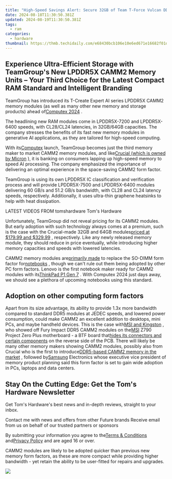 ```yaml
---
title: "High-Speed Savings Alert: Secure 32GB of Team T-Force Vulcan DDR5 Memory (6000 MHz) For Only $86 Now!"
date: 2024-08-18T11:30:50.381Z
updated: 2024-08-19T11:30:50.381Z
tags:
  - ram
categories:
  - hardware
thumbnail: https://thmb.techidaily.com/e68430bcb106e10e6ed671e16682f01d022f0799c626556c343ddc595fa9cde5.jpg
---
```


## Experience Ultra-Efficient Storage with TeamGroup's New LPDDR5X CAMM2 Memory Units – Your Third Choice for the Latest Compact RAM Standard and Intelligent Branding

TeamGroup has introduced its T-Create Expert AI series LPDDR5X CAMM2 memory modules (as well as many other new memory and storage products) ahead of[Computex 2024](https://tools.techidaily.com) .

 The headlining new RAM modules come in LPDDR5X-7200 and LPDDR5X-6400 speeds, with CL28/CL24 latencies, in 32GB/64GB capacities. The company stresses the benefits of its fast new memory modules in generative AI applications, as they are tailored for high-speed computing.

 With its[Computex](https://tools.techidaily.com) launch, TeamGroup becomes just the third memory maker to market CAMM2 memory modules, and like[Crucial (which is owned by Micron](https://investors.micron.com/news-releases/news-release-details/micron-delivers-crucial-lpcamm2-lpddr5x-memory-new-ai-ready) ), it is banking on consumers lapping up high-speed memory to speed AI processing. The company emphasized the importance of delivering an optimal experience in the space-saving CAMM2 form factor.

 TeamGroup is using its own LPDDR5X IC classification and verification process and will provide LPDDR5X-7500 and LPDDR5X-6400 modules delivering 60 GB/s and 51.2 GB/s bandwidth, with CL28 and CL24 latency speeds, respectively. Additionally, it uses ultra-thin graphene heatsinks to help with heat dissipation.

 LATEST VIDEOS FROM tomshardware Tom's Hardware

 Unfortunately, TeamGroup did not reveal pricing for its CAMM2 modules. But early adoption with such technology always comes at a premium, such is the case with the Crucial-made 32GB and 64GB modules[priced at $179.99 and $329.99](https://tools.techidaily.com) , respectively. Like any newly released memory module, they should reduce in price eventually, while introducing higher memory capacities and speeds with lowered latencies.

 CAMM2 memory modules are[primarily made](https://tools.techidaily.com) to replace the SO-DIMM form factor for[notebooks](https://tools.techidaily.com) , though we can't rule out them being adopted by other PC form factors. Lenovo is the first notebook maker ready for CAMM2 modules with its[ThinkPad P1 Gen 7](https://tools.techidaily.com) . With Computex 2024 just days away, we should see a plethora of upcoming notebooks using this standard.

## Adoption on other computing form factors

 Apart from its size advantage, its ability to provide 1.3x more bandwidth compared to standard DDR5 modules at JEDEC speeds, and lowered power consumption, could make CAMM2 an excellent addition to desktops, mini PCs, and maybe handheld devices. This is the case with[MSI and Kingston](https://tools.techidaily.com) , who showed off Fury Impact DDR5 CAMM2 modules on the[MSI](https://tools.techidaily.com) Z790 Project Zero Plus motherboard - a BTF board that[hides its connectors and certain components](https://tools.techidaily.com) on the reverse side of the PCB. There will likely be many other memory makers showing CAMM2 modules, possibly also from Crucial who is the first to introduce[DDR5-based CAMM2 memory in the market](https://tools.techidaily.com) , followed by[Samsung](https://tools.techidaily.com) Electronics whose executive vice president of memory product planning said this form factor is set to gain wide adoption in PCs, laptops and data centers.

## Stay On the Cutting Edge: Get the Tom's Hardware Newsletter

 Get Tom's Hardware's best news and in-depth reviews, straight to your inbox.

 Contact me with news and offers from other Future brands  Receive email from us on behalf of our trusted partners or sponsors

 By submitting your information you agree to the[Terms & Conditions](https://futureplc.com/terms-conditions/) and[Privacy Policy](https://futureplc.com/privacy-policy/) and are aged 16 or over.

 CAMM2 modules are likely to be adopted quicker than previous new memory form factors, as these are more compact while providing higher bandwidth - yet retain the ability to be user-fitted for repairs and upgrades.

<ins class="adsbygoogle"
     style="display:block"
     data-ad-format="autorelaxed"
     data-ad-client="ca-pub-7571918770474297"
     data-ad-slot="1223367746"></ins>



<ins class="adsbygoogle"
     style="display:block"
     data-ad-client="ca-pub-7571918770474297"
     data-ad-slot="8358498916"
     data-ad-format="auto"
     data-full-width-responsive="true"></ins>



<!-- affiliate ads begin -->
<a href="https://shop.mondly.com/affiliate.php?ACCOUNT=ATISTUDI&AFFILIATE=108875&PATH=https%3A%2F%2Fwww.mondly.com%3FAFFILIATE%3D108875%26RESOURCE%3D%2BGeneral%2B970x90%2B"><img src="https://secure.avangate.com/images/merchant/69c418c33ec2e1a4267fa9bb77fa1428/general-970x90.gif" border="0"></a>
<!-- affiliate ads end -->